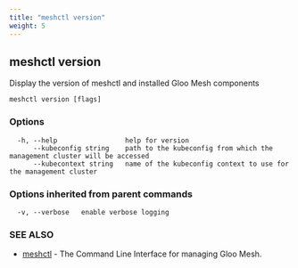 ```yaml
---
title: "meshctl version"
weight: 5
---
```

## meshctl version

Display the version of meshctl and installed Gloo Mesh components

```
meshctl version [flags]
```

### Options

```
  -h, --help                 help for version
      --kubeconfig string    path to the kubeconfig from which the management cluster will be accessed
      --kubecontext string   name of the kubeconfig context to use for the management cluster
```

### Options inherited from parent commands

```
  -v, --verbose   enable verbose logging
```

### SEE ALSO

* [meshctl](../meshctl)	 - The Command Line Interface for managing Gloo Mesh.


